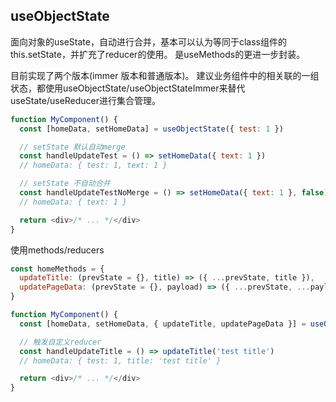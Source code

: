 ## useObjectState

面向对象的useState，自动进行合并，基本可以认为等同于class组件的this.setState，并扩充了reducer的使用。
是useMethods的更进一步封装。

目前实现了两个版本(immer 版本和普通版本)。
建议业务组件中的相关联的一组状态，都使用useObjectState/useObjectStateImmer来替代useState/useReducer进行集合管理。

```javascript
function MyComponent() {
  const [homeData, setHomeData] = useObjectState({ test: 1 })

  // setState 默认自动merge
  const handleUpdateTest = () => setHomeData({ text: 1 })
  // homeData: { test: 1, text: 1 }

  // setState 不自动合并
  const handleUpdateTestNoMerge = () => setHomeData({ text: 1 }, false)
  // homeData: { text: 1 }

  return <div>/* ... */</div>
}
```

使用methods/reducers
```javascript
const homeMethods = {
  updateTitle: (prevState = {}, title) => ({ ...prevState, title }),
  updatePageData: (prevState = {}, payload) => ({ ...prevState, ...payload })
}

function MyComponent() {
  const [homeData, setHomeData, { updateTitle, updatePageData }] = useObjectState({ test: 1 }, homeMethods)

  // 触发自定义reducer
  const handleUpdateTitle = () => updateTitle('test title')
  // homeData: { test: 1, title: 'test title' }

  return <div>/* ... */</div>
}
```

